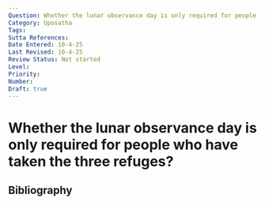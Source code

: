 ```yaml
---
Question: Whether the lunar observance day is only required for people who have taken the three refuges?
Category: Uposatha
Tags: 
Sutta References: 
Date Entered: 10-4-25
Last Revised: 10-4-25
Review Status: Not started
Level: 
Priority: 
Number: 
Draft: true
---
```


# Whether the lunar observance day is only required for people who have taken the three refuges?

## Bibliography

<!-- 

Notes:



-->